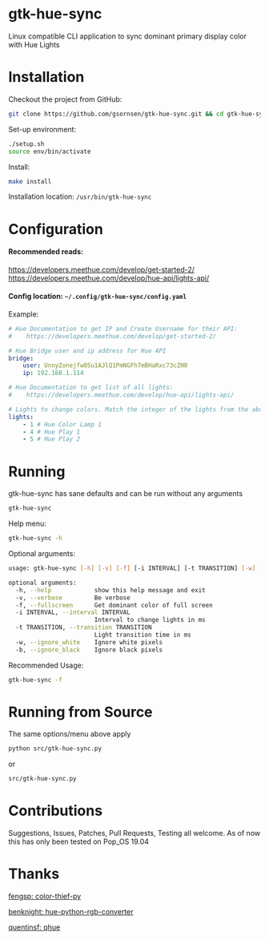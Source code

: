 # gtk-hue-sync

Linux compatible CLI application to sync dominant primary display color with Hue Lights

# Installation

Checkout the project from GitHub:

```bash
git clone https://github.com/gsornsen/gtk-hue-sync.git && cd gtk-hue-sync
```

Set-up environment:

```bash
./setup.sh
source env/bin/activate
```

Install:

```bash
make install
```

Installation location: `/usr/bin/gtk-hue-sync`

# Configuration

#### Recommended reads:
https://developers.meethue.com/develop/get-started-2/
https://developers.meethue.com/develop/hue-api/lights-api/


#### Config location: `~/.config/gtk-hue-sync/config.yaml`

Example:

```yaml
# Hue Documentation to get IP and Create Username for their API:
#    https://developers.meethue.com/develop/get-started-2/

# Hue Bridge user and ip address for Hue API
bridge:
    user: UnnyZonejfw0Su1AJlQ1PmNGFh7mBHaRxc73cZH0
    ip: 192.168.1.114

# Hue Documentation to get list of all lights:
#    https://developers.meethue.com/develop/hue-api/lights-api/

# Lights to change colors. Match the integer of the lights from the above step to create a list of lights you would like to change colors
lights:
    - 1 # Hue Color Lamp 1
    - 4 # Hue Play 1
    - 5 # Hue Play 2
```

# Running

gtk-hue-sync has sane defaults and can be run without any arguments

```bash
gtk-hue-sync
```

Help menu:

```bash
gtk-hue-sync -h
```

Optional arguments:
```bash
usage: gtk-hue-sync [-h] [-v] [-f] [-i INTERVAL] [-t TRANSITION] [-w] [-b]

optional arguments:
  -h, --help            show this help message and exit
  -v, --verbose         Be verbose
  -f, --fullscreen      Get dominant color of full screen
  -i INTERVAL, --interval INTERVAL
                        Interval to change lights in ms
  -t TRANSITION, --transition TRANSITION
                        Light transition time in ms
  -w, --ignore_white    Ignore white pixels
  -b, --ignore_black    Ignore black pixels
```

Recommended Usage:

```bash
gtk-hue-sync -f
```

# Running from Source

The same options/menu above apply


```bash
python src/gtk-hue-sync.py
```

or

```bash
src/gtk-hue-sync.py
```

# Contributions

Suggestions, Issues, Patches, Pull Requests, Testing all welcome. As of now this has only been tested on Pop_OS 19.04

# Thanks

[fengsp: color-thief-py](https://github.com/fengsp/color-thief-py)

[benknight: hue-python-rgb-converter](https://github.com/benknight/hue-python-rgb-converter)


[quentinsf: qhue](https://github.com/quentinsf/qhue)